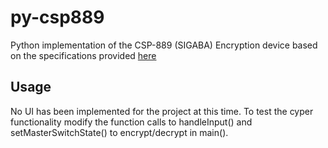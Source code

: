 # py-csp889
Python implementation of the CSP-889 (SIGABA) Encryption device based on the specifications provided [here](https://maritime.org/tech/ecmapp.php)

## Usage
No UI has been implemented for the project at this time. To test the cyper functionality modify the function calls to handleInput() and setMasterSwitchState() to encrypt/decrypt in main().
